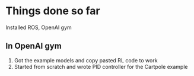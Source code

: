 # Things done so far

Installed ROS, OpenAI gym

## In OpenAI gym

1. Got the example models and copy pasted RL code to work
2. Started from scratch and wrote PID controller for the Cartpole example
